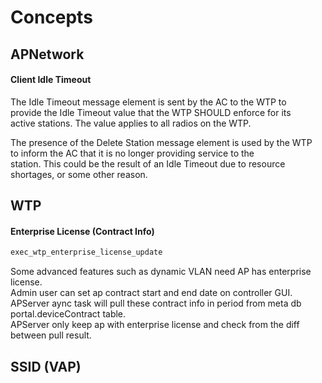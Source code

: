 # Concepts

## APNetwork

#### Client Idle Timeout

The Idle Timeout message element is sent by the AC to the WTP to  
provide the Idle Timeout value that the WTP SHOULD enforce for its  
active stations. The value applies to all radios on the WTP.

The presence of the Delete Station message element is used by the WTP  
to inform the AC that it is no longer providing service to the  
station. This could be the result of an Idle Timeout due to resource shortages, or some other reason.

## WTP

#### Enterprise License (Contract Info)

```c
exec_wtp_enterprise_license_update
```

Some advanced features such as dynamic VLAN need AP has enterprise license.  
Admin user can set ap contract start and end date on controller GUI.  
APServer aync task will pull these contract info in period from meta db portal.deviceContract table.  
APServer only keep ap with enterprise license and check from the diff between pull result.

## SSID (VAP)
